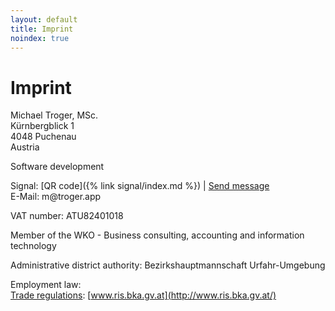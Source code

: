 ```yaml
---
layout: default
title: Imprint
noindex: true
---
```

# Imprint

Michael Troger, MSc.  
Kürnbergblick 1  
4048 Puchenau  
Austria  
  
Software development 
  
Signal: [QR code]({% link signal/index.md %}) \| [Send message](https://signal.me/#eu/0n3ZV4EEhwiOCWnMJ1OmuOOtIMTUect5TdKwtyV7s6wJyydA8yBBN6qKHKymlVeF)  
E-Mail: &#109;&#64;&#116;&#114;&#111;&#103;&#101;&#114;&#46;&#97;&#112;&#112;  
  
VAT number: ATU82401018  
  
Member of the WKO - Business consulting, accounting and information technology  
  
Administrative district authority: Bezirkshauptmannschaft Urfahr-Umgebung  
  
Employment law:  
[Trade regulations](https://www.ris.bka.gv.at/GeltendeFassung.wxe?Abfrage=Bundesnormen&Gesetzesnummer=10007517): [www.ris.bka.gv.at](http://www.ris.bka.gv.at/)
